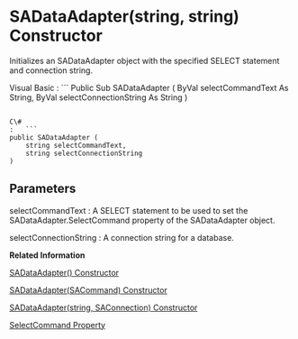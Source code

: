 <!-- loio3c15ae7e6c5f10149a5d9df73774bc6a -->

# SADataAdapter\(string, string\) Constructor

Initializes an SADataAdapter object with the specified SELECT statement and connection string.



Visual Basic
:   ```
Public Sub SADataAdapter (
    ByVal selectCommandText As String,
    ByVal selectConnectionString As String
)
```

C\#
:   ```
public SADataAdapter (
    string selectCommandText,
    string selectConnectionString
)
```



## Parameters

selectCommandText
:   A SELECT statement to be used to set the SADataAdapter.SelectCommand property of the SADataAdapter object.

selectConnectionString
:   A connection string for a database.

**Related Information**  


[SADataAdapter\(\) Constructor](sadataadapter-constructor-3c15908.md "Initializes an SADataAdapter object.")

[SADataAdapter\(SACommand\) Constructor](sadataadapter-sacommand-constructor-3c159b7.md "Initializes an SADataAdapter object with the specified SELECT statement.")

[SADataAdapter\(string, SAConnection\) Constructor](sadataadapter-string-saconnection-constructor-3c15a5e.md "Initializes an SADataAdapter object with the specified SELECT statement and connection.")

[SelectCommand Property](selectcommand-property-3c15c40.md "Specifies an SACommand that is used during Fill or FillSchema to obtain a result set from the database for copying into a DataSet.")

